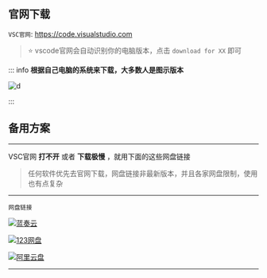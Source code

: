 ## 官网下载

`VSC官网`:  https://code.visualstudio.com

> :star: vscode官网会自动识别你的电脑版本，点击 `download for XX` 即可

::: info  <Badge type='info'>**根据自己电脑的系统来下载，大多数人是图示版本**</Badge>

![d](/notesPic/202401071316.png)

:::



## 备用方案
---

VSC官网 **打不开** 或者 **下载极慢** ，就用下面的这些网盘链接  
> 任何软件优先去官网下载，网盘链接非最新版本，并且各家网盘限制，使用也有点复杂  

---

`网盘链接`

[![蓝奏云](https://img.shields.io/badge/%E7%BD%91%E7%9B%98%E4%B8%8B%E8%BD%BD%20-%E8%93%9D%E5%A5%8F%E4%BA%91%E7%9B%98-blue)
](https://hqz1874.lanzouy.com/iye8X1kcxjri)

[![123网盘](https://img.shields.io/badge/%E7%BD%91%E7%9B%98%E4%B8%8B%E8%BD%BD%20-123%E4%BA%91%E7%9B%98-purple)
](https://www.123pan.com/s/RRRYjv-OTS0A.html)

[![阿里云盘](https://img.shields.io/badge/%E7%BD%91%E7%9B%98%E4%B8%8B%E8%BD%BD%20-%E9%98%BF%E9%87%8C%E4%BA%91%E7%9B%98-orange)
](https://www.alipan.com/s/gXR8fCRwbPK)

---

<!--@include: @/snippets/网盘通用提示.md-->



